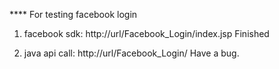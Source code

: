 **** For testing facebook login

1. facebook sdk: http://url/Facebook_Login/index.jsp
Finished

2. java api call: http://url/Facebook_Login/
Have a bug.


